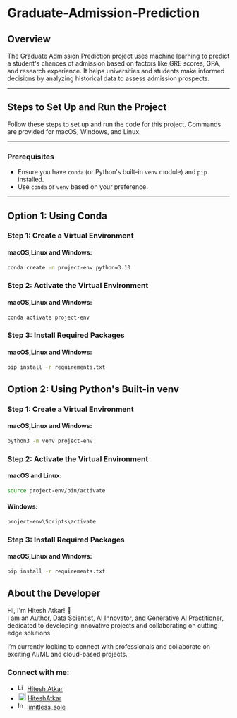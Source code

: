
# Graduate-Admission-Prediction

## Overview
The Graduate Admission Prediction project uses machine learning to predict a student's chances of admission based on factors like GRE scores, GPA, and research experience. It helps universities and students make informed decisions by analyzing historical data to assess admission prospects.

---

## Steps to Set Up and Run the Project

Follow these steps to set up and run the code for this project. Commands are provided for macOS, Windows, and Linux.

---

### Prerequisites
- Ensure you have `conda` (or Python's built-in `venv` module) and `pip` installed.
- Use `conda` or `venv` based on your preference.

---

## Option 1: Using Conda

### Step 1: Create a Virtual Environment

#### macOS,Linux and Windows:
```bash
conda create -n project-env python=3.10
```

### Step 2: Activate the Virtual Environment

#### macOS,Linux and Windows:
```bash
conda activate project-env
```

### Step 3: Install Required Packages

#### macOS,Linux and Windows:
```bash
pip install -r requirements.txt
```

## Option 2: Using Python's Built-in venv

### Step 1: Create a Virtual Environment

#### macOS,Linux and Windows:
```bash
python3 -m venv project-env
```

### Step 2: Activate the Virtual Environment

#### macOS and Linux:
```bash
source project-env/bin/activate
```

#### Windows:
```bash
project-env\Scripts\activate
```
### Step 3: Install Required Packages

#### macOS,Linux and Windows:
```bash
pip install -r requirements.txt
```



## About the Developer  
Hi, I'm Hitesh Atkar! 👋  
I am an Author, Data Scientist, AI Innovator, and Generative AI Practitioner, dedicated to developing innovative projects and collaborating on cutting-edge solutions.

I’m currently looking to connect with professionals and collaborate on exciting AI/ML and cloud-based projects.  

### Connect with me:  
- <img src="https://cdn-icons-png.flaticon.com/512/174/174857.png" alt="LinkedIn Logo" width="17" /> [Hitesh Atkar](https://www.linkedin.com/in/hitesh-atkar-6734a3255/) 
- <img src="https://github.com/favicon.ico" alt="LinkedIn Logo" width="18" /> [HiteshAtkar](https://github.com/HiteshAtkar)  
-  <img src="https://upload.wikimedia.org/wikipedia/commons/9/95/Instagram_logo_2022.svg" alt="Instagram Logo" width="17" /> [limitless_sole](https://www.instagram.com/limitless_sole/)  








